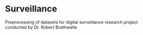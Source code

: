 # Surveillance
Preprocessing of datasets for digital surveillance research project conducted by Dr. Robert Brathwaite
